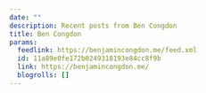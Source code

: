 ```yaml
---
date: ""
description: Recent posts from Ben Congdon
title: Ben Congdon
params:
  feedlink: https://benjamincongdon.me/feed.xml
  id: 11a89e0fe172b0249318193e84cc8f9b
  link: https://benjamincongdon.me/
  blogrolls: []
---
```

